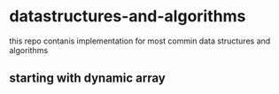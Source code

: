# datastructures-and-algorithms
 
this repo contanis implementation for most commin data structures and algorithms 


## starting with dynamic array


